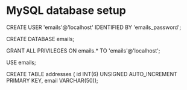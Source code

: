# MySQL database setup

CREATE USER 'emails'@'localhost' IDENTIFIED BY 'emails_password';

CREATE DATABASE emails;

GRANT ALL PRIVILEGES ON emails.* TO 'emails'@'localhost';

USE emails;

CREATE TABLE addresses ( id INT(6) UNSIGNED AUTO_INCREMENT PRIMARY KEY, email VARCHAR(50));